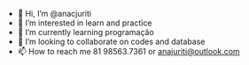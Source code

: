 - 👋 Hi, I’m @anacjuriti
- 👀 I’m interested in learn and practice
- 🌱 I’m currently learning programação
- 💞️ I’m looking to collaborate on codes and database
- 📫 How to reach me 81 98563.7361 or anajuriti@outlook.com

<!---
anacjuriti/anacjuriti is a ✨ special ✨ repository because its `README.md` (this file) appears on your GitHub profile.
You can click the Preview link to take a look at your changes.
--->
